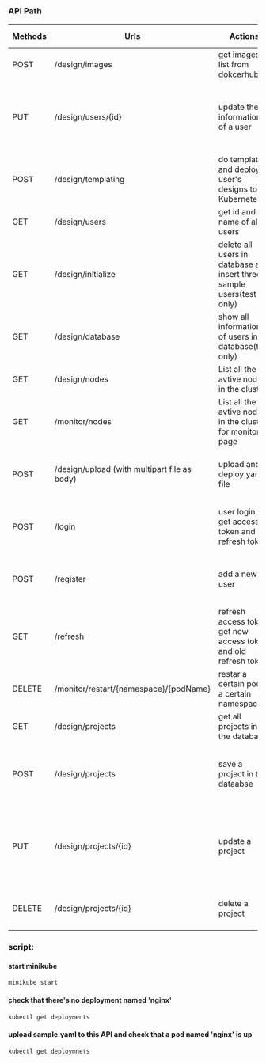 ### API Path

| Methods | Urls | Actions | Error Response |
| ---------- | ------- | -------- |----------|
| POST | /design/images | get images list from dokcerhub ||
| PUT | /design/users/{id} | update the information of a user | 403: User to be updated does not exist or invalid old password |
| POST | /design/templating | do templating and deploy user's designs to Kubernetes| 400: Deploy fail ||
| GET | /design/users | get id and name of all users | - |
| GET | /design/initialize | delete all users in database and insert three sample users(test only) | - |
| GET | /design/database | show all information of users in database(test only) | - |
| GET | /design/nodes | List all the avtive nodes in the cluster | 404: Kubernetes API fail |
| GET | /monitor/nodes | List all the avtive nodes in the cluster for monitor page | 404: Kubernetes API fail |
| POST | /design/upload (with multipart file as body) | upload and deploy yaml file | 404: invalid yaml file/fail to deploy |
| POST | /login | user login, get access token and refresh token | 401: username or password not valid |
| POST | /register | add a new user | 403: username already exist in database |
| GET | /refresh | refresh access token, get new access token and old refresh token | 401: invalid refresh token |
| DELETE | /monitor/restart/{namespace}/{podName} | restar a certain pod in a certain namespace | 404: Kubernetes API fail |
| GET | /design/projects | get all projects in the database | - |
| POST | /design/projects | save a project in the dataabse | 403: invalid project style, missing some keys |
| PUT | /design/projects/{id} | update a project | 403: can not find the project by given id or updated project style is not valid |
| DELETE | /design/projects/{id} | delete a project | 403: can not find the project by given id |



### script:
#### start minikube
`minikube start `
#### check that there's no deployment named 'nginx'
`kubectl get deployments`
#### upload sample.yaml to this API and check that a pod named 'nginx' is up
`kubectl get deploymnets`

